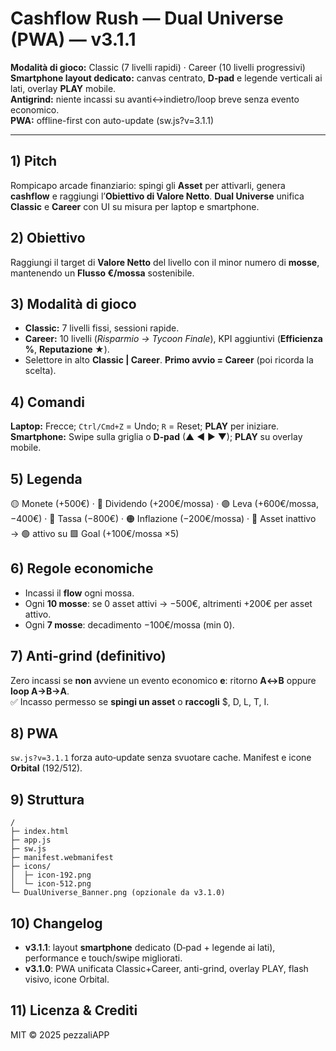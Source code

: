 # Cashflow Rush — Dual Universe (PWA) — v3.1.1

**Modalità di gioco:** Classic (7 livelli rapidi) · Career (10 livelli progressivi)  
**Smartphone layout dedicato:** canvas centrato, **D‑pad** e legende verticali ai lati, overlay **PLAY** mobile.  
**Antigrind:** niente incassi su avanti↔indietro/loop breve senza evento economico.  
**PWA:** offline-first con auto-update (sw.js?v=3.1.1)

---

## 1) Pitch
Rompicapo arcade finanziario: spingi gli **Asset** per attivarli, genera **cashflow** e raggiungi l’**Obiettivo di Valore Netto**. **Dual Universe** unifica **Classic** e **Career** con UI su misura per laptop e smartphone.

## 2) Obiettivo
Raggiungi il target di **Valore Netto** del livello con il minor numero di **mosse**, mantenendo un **Flusso €/mossa** sostenibile.

## 3) Modalità di gioco
- **Classic:** 7 livelli fissi, sessioni rapide.  
- **Career:** 10 livelli (*Risparmio → Tycoon Finale*), KPI aggiuntivi (**Efficienza %**, **Reputazione ★**).  
- Selettore in alto **Classic | Career**. **Primo avvio = Career** (poi ricorda la scelta).

## 4) Comandi
**Laptop:** Frecce; `Ctrl/Cmd+Z` = Undo; `R` = Reset; **PLAY** per iniziare.  
**Smartphone:** Swipe sulla griglia o **D‑pad** (▲ ◀ ▶ ▼); **PLAY** su overlay mobile.

## 5) Legenda
🟡 Monete (+500€) · 🔷 Dividendo (+200€/mossa) · 🟣 Leva (+600€/mossa, −400€) · 🔴 Tassa (−800€) · 🟠 Inflazione (−200€/mossa) · 🔵 Asset inattivo → 🟢 attivo su 🟩 Goal (+100€/mossa ×5)

## 6) Regole economiche
- Incassi il **flow** ogni mossa.  
- Ogni **10 mosse**: se 0 asset attivi → −500€, altrimenti +200€ per asset attivo.  
- Ogni **7 mosse**: decadimento −100€/mossa (min 0).

## 7) Anti-grind (definitivo)
Zero incassi se **non** avviene un evento economico **e**: ritorno **A↔B** oppure **loop A→B→A**.  
✅ Incasso permesso se **spingi un asset** o **raccogli** $, D, L, T, I.

## 8) PWA
`sw.js?v=3.1.1` forza auto‑update senza svuotare cache. Manifest e icone **Orbital** (192/512).

## 9) Struttura
```
/
├─ index.html
├─ app.js
├─ sw.js
├─ manifest.webmanifest
├─ icons/
│  ├─ icon-192.png
│  └─ icon-512.png
└─ DualUniverse_Banner.png (opzionale da v3.1.0)
```

## 10) Changelog
- **v3.1.1**: layout **smartphone** dedicato (D‑pad + legende ai lati), performance e touch/swipe migliorati.
- **v3.1.0**: PWA unificata Classic+Career, anti-grind, overlay PLAY, flash visivo, icone Orbital.

## 11) Licenza & Crediti
MIT © 2025 pezzaliAPP
